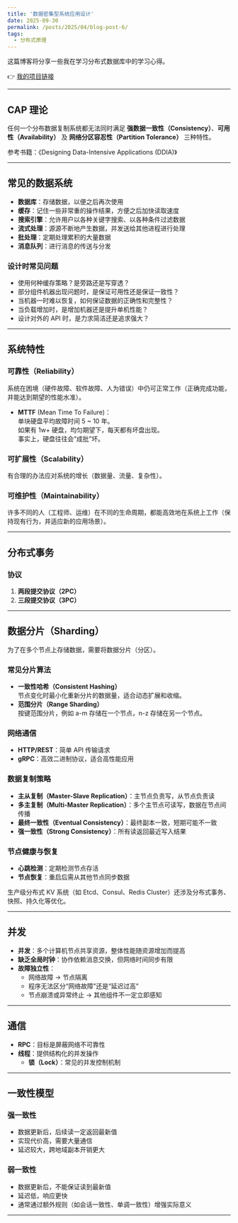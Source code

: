 ```yaml
---
title: '数据密集型系统应用设计'
date: 2025-09-30
permalink: /posts/2025/04/blog-post-6/
tags:
  - 分布式原理
---
```


这篇博客将分享一些我在学习分布式数据库中的学习心得。

👉 [我的项目链接](https://github.com/csjiaweibi/DDIA)

---

## CAP 理论
任何一个分布数据复制系统都无法同时满足 **强数据一致性（Consistency）**、**可用性（Availability）** 及 **网络分区容忍性（Partition Tolerance）** 三种特性。

参考书籍：《Designing Data-Intensive Applications (DDIA)》

---

## 常见的数据系统
- **数据库**：存储数据，以便之后再次使用  
- **缓存**：记住一些非常重的操作结果，方便之后加快读取速度  
- **搜索引擎**：允许用户以各种关键字搜索、以各种条件过滤数据  
- **流式处理**：源源不断地产生数据，并发送给其他进程进行处理  
- **批处理**：定期处理累积的大量数据  
- **消息队列**：进行消息的传送与分发  

### 设计时常见问题
- 使用何种缓存策略？是旁路还是写穿透？  
- 部分组件机器出现问题时，是保证可用性还是保证一致性？  
- 当机器一时难以恢复，如何保证数据的正确性和完整性？  
- 当负载增加时，是增加机器还是提升单机性能？  
- 设计对外的 API 时，是力求简洁还是追求强大？  

---

## 系统特性

### 可靠性（Reliability）
系统在困境（硬件故障、软件故障、人为错误）中仍可正常工作（正确完成功能，并能达到期望的性能水准）。

- **MTTF** (Mean Time To Failure)：  
  单块硬盘平均故障时间 5 ~ 10 年。  
  如果有 1w+ 硬盘，均匀期望下，每天都有坏盘出现。  
  事实上，硬盘往往会“成批”坏。

### 可扩展性（Scalability）
有合理的办法应对系统的增长（数据量、流量、复杂性）。

### 可维护性（Maintainability）
许多不同的人（工程师、运维）在不同的生命周期，都能高效地在系统上工作（保持现有行为，并适应新的应用场景）。

---


## 分布式事务

### 协议
1. **两段提交协议（2PC）**  
2. **三段提交协议（3PC）**

---

## 数据分片（Sharding）
为了在多个节点上存储数据，需要将数据分片（分区）。

### 常见分片算法
- **一致性哈希（Consistent Hashing）**  
  节点变化时最小化重新分片的数据量，适合动态扩展和收缩。  
- **范围分片（Range Sharding）**  
  按键范围分片，例如 a-m 存储在一个节点，n-z 存储在另一个节点。  

### 网络通信
- **HTTP/REST**：简单 API 传输请求  
- **gRPC**：高效二进制协议，适合高性能应用  

### 数据复制策略
- **主从复制（Master-Slave Replication）**：主节点负责写，从节点负责读  
- **多主复制（Multi-Master Replication）**：多个主节点可读写，数据在节点间传播  
- **最终一致性（Eventual Consistency）**：最终副本一致，短期可能不一致  
- **强一致性（Strong Consistency）**：所有读返回最近写入结果  

### 节点健康与恢复
- **心跳检测**：定期检测节点存活  
- **节点恢复**：重启后需从其他节点同步数据  

生产级分布式 KV 系统（如 Etcd、Consul、Redis Cluster）还涉及分布式事务、快照、持久化等优化。

---

## 并发
- **并发**：多个计算机节点共享资源，整体性能随资源增加而提高  
- **缺乏全局时钟**：协作依赖消息交换，但网络时间同步有限  
- **故障独立性**：  
  - 网络故障 → 节点隔离  
  - 程序无法区分“网络故障”还是“延迟过高”  
  - 节点崩溃或异常终止 → 其他组件不一定立即感知  

---

## 通信
- **RPC**：目标是屏蔽网络不可靠性  
- **线程**：提供结构化的并发操作  
  - **锁（Lock）**：常见的并发控制机制  

---

## 一致性模型

### 强一致性
- 数据更新后，后续读一定返回最新值  
- 实现代价高，需要大量通信  
- 延迟较大，跨地域副本开销更大  

### 弱一致性
- 数据更新后，不能保证读到最新值  
- 延迟低，响应更快  
- 通常通过额外规则（如会话一致性、单调一致性）增强实际意义  

---
